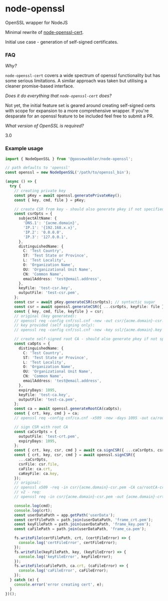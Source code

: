 # node-openssl

OpenSSL wrapper for NodeJS

Minimal rewrite of [node-openssl-cert](https://github.com/lspiehler/node-openssl-cert).

Initial use case - generation of self-signed certificates.

### FAQ

_Why?_

`node-openssl-cert` covers a wide spectrum of openssl functionality but has some serious limitations. A similar approach was taken but utilising a cleaner promise-based interface.

_Does it do everything that `node-openssl-cert` does?_

Not yet, the initial feature set is geared around creating self-signed certs with scope for expansion to a more comprehensive wrapper. If you're desparate for an openssl feature to be included feel free to submit a PR.

_What version of OpenSSL is required?_

3.0

### Example usage

```ts
import { NodeOpenSSL } from '@goosewobbler/node-openssl';

// path defaults to 'openssl'
const openssl = new NodeOpenSSL('/path/to/openssl_bin');

(async () => {
  try {
    // creating private key
    const pKey = await openssl.generatePrivateKey();
    const { key, cmd, file } = pKey;

    // create CSR from key - should also generate pkey if not specified
    const csrOpts = {
      subjectAltName: {
        'DNS.1': '{acme.domain}',
        'IP.1': '{192.168.x.x}',
        'IP.2': '0.0.0.0',
        'IP.3': '127.0.0.1',
      },
      distinguishedName: {
        C: 'Test Country',
        ST: 'Test State or Province',
        L: 'Test Locality',
        O: 'Organization Name',
        OU: 'Organizational Unit Name',
        CN: 'Common Name',
        emailAddress: 'test@email.address',
      },
      keyFile: 'test-csr.key',
      outputFile: 'test-csr.pem',
    };
    const csr = await pKey.generateCSR(csrOpts); // syntactic sugar
    const csr = await openssl.generateCSR({ ...csrOpts, keyFile: file });
    const { key, cmd, file, keyfile } = csr;
    // original (key generated):
    // openssl req -config cnf/ssl.cnf -new -out csr/{acme.domain}-csr.pem
    // key provided (self signing only):
    // openssl req -config cnf/ssl.cnf -new -key ssl/{acme.domain}.key -out csr/{acme.domain}-csr.pem

    // create self-signed root CA - should also generate pkey if not specified
    const caOpts = {
      distinguishedName: {
        C: 'Test Country',
        ST: 'Test State or Province',
        L: 'Test Locality',
        O: 'Organization Name',
        OU: 'Organizational Unit Name',
        CN: 'Common Name',
        emailAddress: 'test@email.address',
      },
      expiryDays: 1095,
      keyFile: 'test-ca.key',
      outputFile: 'test-ca.pem',
    };
    const ca = await openssl.generateRootCA(caOpts);
    const { crt, key, cmd } = ca;
    // openssl req -config cnf/ca.cnf -x509 -new -days 1095 -out ca/rootCA-crt.pem

    // sign CSR with root CA
    const caCsrOpts = {
      outputFile: 'test-crt.pem',
      expiryDays: 1095,
    };
    const { crt, key, csr, cmd } = await ca.signCSR({ ...caCsrOpts, csrFile: csr.file }); // syntactic sugar
    const { crt, key, csr, cmd } = await openssl.signCSR({
      ...caCsrOpts,
      csrFile: csr.file,
      caFile: ca.crt,
      caKeyFile: ca.key,
    });
    // original:
    // openssl x509 -req -in csr/{acme.domain}-csr.pem -CA ca/rootCA-crt.pem -CAkey ca/rootCA-key.pem -CAcreateserial -out {acme.domain}-crt.pem -days 365 -sha512 -extfile cnf/ssl.cnf -extensions v3_req
    // v2 - req:
    // openssl req -in csr/{acme.domain}-csr.pem -out {acme.domain}-crt.pem -CA ca/rootCA-crt.pem -CAkey ca/rootCA-key.pem -days 365 -copy_extensions copy

    console.log(cmd);
    console.log(crt);
    const userDataPath = app.getPath('userData');
    const certFilePath = path.join(userDataPath, 'frame_crt.pem');
    const keyFilePath = path.join(userDataPath, 'frame_key.pem');
    const caFilePath = path.join(userDataPath, 'frame_ca.pem');

    fs.writeFile(certFilePath, crt, (certFileError) => {
      console.log('certFileError', certFileError);
    });
    fs.writeFile(keyFilePath, key, (keyFileError) => {
      console.log('keyFileError', keyFileError);
    });
    fs.writeFile(caFilePath, ca.crt, (caFileError) => {
      console.log('caFileError', caFileError);
    });
  } catch (e) {
    console.error('error creating cert', e);
  }
})();
```
